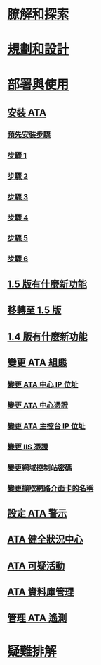 # [膫解和探索](/advanced-threat-analytics/understand/what-is-ata)
# [規劃和設計](/advanced-threat-analytics/plandesign/ata-capacity-planning)
# [部署與使用](install-ata.md)
## [安裝 ATA](install-ata.md)
### [預先安裝步驟](install-ata-preinstall.md)
### [步驟 1](install-ata-step1.md)
### [步驟 2](install-ata-step2.md)
### [步驟 3](install-ata-step3.md)
### [步驟 4](install-ata-step4.md)
### [步驟 5](install-ata-step5.md)
### [步驟 6](install-ata-step6.md)
## [1.5 版有什麼新功能](whats-new-version-1.5.md)
## [移轉至 1.5 版](ata-update-1.5-migration-guide.md)
## [1.4 版有什麼新功能](whats-new-version-1.4.md)
## [變更 ATA 組態](modifying-ata-configuration.md)
### [變更 ATA 中心 IP 位址](modifying-ata-config-centerip.md)
### [變更 ATA 中心憑證](modifying-ata-config-centercert.md)
### [變更 ATA 主控台 IP 位址](modifying-ata-config-consoleip.md)
### [變更 IIS 憑證](modifying-ata-config-iiscert.md)
### [變更網域控制站密碼](modifying-ata-config-dcpassword.md)
### [變更擷取網路介面卡的名稱](modifying-ata-config-nicname.md)
## [設定 ATA 警示](setting-ata-alerts.md)
## [ATA 健全狀況中心](ata-health-center.md)
## [ATA 可疑活動](working-with-suspicious-activities.md)
## [ATA 資料庫管理](ata-database-management.md)
## [管理 ATA 遙測](manage-telemetry-settings.md)
# [疑難排解](/advanced-threat-analytics/troubleshoot/troubleshooting-ata-using-logs)


<!--HONumber=Mar16_HO4-->


